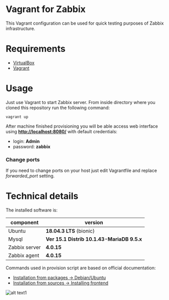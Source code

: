# Vagrant for Zabbix

This Vagrant configuration can be used for quick testing purposes of Zabbix infrastructure.

# Requirements

* [VirtualBox](https://www.virtualbox.org/)
* [Vagrant](https://www.vagrantup.com/)

# Usage

Just use Vagrant to start Zabbix server. From inside directory where you cloned this repository run the following command:
```
vagrant up
```

After machine finished provisioning you will be able access web interface using **[http://localhost:8080/](http://localhost:8080)** with default credentials:
  * login: **Admin**
  * password: **zabbix**

### Change ports

If you need to change ports on your host just edit Vagrantfile and replace *forwarded_port* setting.

# Technical details

The installed software is:

|component|version|
|---|---|
|Ubuntu|**18.04.3 LTS** (bionic)|
|Mysql|**Ver 15.1 Distrib 10.1.43-MariaDB 9.5.x**|
|Zabbix server|**4.0.15**|
|Zabbix agent|**4.0.15**|

Commands used in provision script are based on official documentation:

* [Installation from packages → Debian/Ubuntu](https://www.zabbix.com/documentation/4.0/manual/installation/install_from_packages/debian_ubuntu)
* [Installation from sources → Installing frontend](https://www.zabbix.com/documentation/4.0/manual/installation/install#installing_frontend)

![alt text1][logo]

[logo]: img/zabbix.png "Zabbix"
